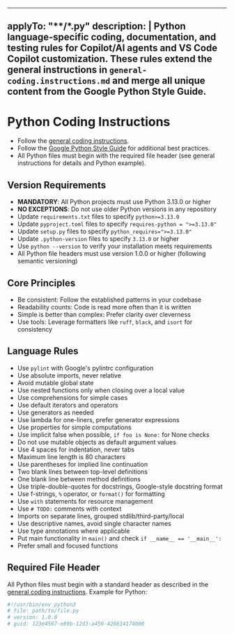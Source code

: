 <!-- file: .## Python Style Guidelines

Follow the complete Google Python Style Guide below for all Python code:

### Google Python Style Guide (Complete)

This style guide is a comprehensive set of conventions for writing readable and maintainable Python code.

#### Python Language Rules

**Lint:** Use pylint to check your code. Suppress warnings with inline comments when appropriate.

```python
# Good: specific pylint disable
def connect_to_next_port(self, minimum):  # pylint: disable=invalid-name
    # Function name follows external API convention
    pass
```

**Imports:**
- Use import for packages and modules only, not individual classes/functions
- Use absolute imports when possible
- Use relative imports only within packages
- Imports should be on separate lines

```python
# Good
import os
import sys
from typing import List, Dict
from myproject.subpackage import mymodule

# Bad
from myproject.subpackage.mymodule import MyClass, my_function
import os, sys  # Multiple imports on one line
```

**Packages:** Import using full package names.

**Exceptions:**
- Use built-in exception classes when possible
- Create custom exceptions that inherit from Exception
- Never use bare except: clauses

```python
# Good
try:
    result = risky_operation()
except ValueError as e:
    logging.error('Invalid value: %s', e)
except (TypeError, AttributeError):
    logging.error('Type or attribute error occurred')

# Bad
try:
    result = risky_operation()
except:  # Too broad
    pass
```

**Global Variables:** Avoid global mutable state. Use module-level constants sparingly.

**Nested/Local/Inner Classes and Functions:** Fine to use when they close over local variables.

**Comprehensions & Generator Expressions:**
- Use for simple cases
- Multiple for clauses or filter expressions should use regular loops

```python
# Good
result = [mapping_expr for value in iterable if filter_expr]

# Bad - too complex
result = [(x, y) for x in range(10) for y in range(5) if x * y > 10]

# Better for complex logic
result = []
for x in range(10):
    for y in range(5):
        if x * y > 10:
            result.append((x, y))
```

**Default Iterators and Operators:** Use when they make code simpler.

**Lambda Functions:** Okay for one-liners. Use def for anything more complex.

**Conditional Expressions:** Okay for simple cases.

```python
# Good
x = 1 if condition else 2

# Bad - too complex
x = very_long_variable_name if some_complex_condition_that_spans_multiple_words else another_very_long_variable_name
```

**Default Argument Values:**
- Don't use mutable objects as default values
- Use None as default for mutable arguments

```python
# Good
def function(a, b=None):
    if b is None:
        b = []

# Bad
def function(a, b=[]):  # Mutable default
    pass
```

**Properties:** Use @property for accessing or setting data with simple logic.

**True/False Evaluations:** Use implicit false when possible.

```python
# Good
if not users:
if foo:

# Bad
if len(users) == 0:
if foo != []:
```

#### Python Style Rules

**Semicolons:** Never terminate statements with semicolons.

**Line Length:** Maximum 80 characters.

**Parentheses:**
- Use sparingly
- Don't use in return statements unless needed for clarity

```python
# Good
if foo:
    bar()
return value

# Bad
if (foo):
    bar()
return (value)
```

**Indentation:** Use 4 spaces, never tabs.

**Blank Lines:**
- Two blank lines between top-level definitions
- One blank line between method definitions
- Use blank lines sparingly within functions

**Whitespace:**
- No trailing whitespace
- Surround binary operators with spaces
- No space inside parentheses, brackets, or braces

```python
# Good
spam(ham[1], {eggs: 2})
if x == 4:
    print(x, y)
x, y = y, x

# Bad
spam( ham[ 1 ], { eggs: 2 } )
if x==4:
    print(x,y)
x,y = y,x
```

**Shebang Line:** Use `#!/usr/bin/env python3` for executable scripts.

**Comments and Docstrings:**

**Docstrings:** Required for all public modules, functions, classes, and methods.

```python
def calculate_distance(point1, point2):
    """Calculate the Euclidean distance between two points.

    Args:
        point1: A tuple (x, y) representing the first point.
        point2: A tuple (x, y) representing the second point.

    Returns:
        The Euclidean distance between point1 and point2.

    Raises:
        TypeError: If points are not tuples or lists.
        ValueError: If points don't have exactly 2 coordinates.
    """
    if not isinstance(point1, (tuple, list)) or not isinstance(point2, (tuple, list)):
        raise TypeError("Points must be tuples or lists")

    if len(point1) != 2 or len(point2) != 2:
        raise ValueError("Points must have exactly 2 coordinates")

    dx = point2[0] - point1[0]
    dy = point2[1] - point1[1]
    return (dx ** 2 + dy ** 2) ** 0.5
```

**Classes:**

```python
class SampleClass:
    """Summary of class here.

    Longer class information... Lorem ipsum dolor sit amet, consectetur
    adipiscing elit, sed do eiusmod tempor incididunt ut labore et dolore
    magna aliqua.

    Attributes:
        likes_spam: A boolean indicating if we like SPAM or not.
        eggs: An integer count of the eggs we have laid.
    """

    def __init__(self, likes_spam=False):
        """Initializes the instance based on spam preference.

        Args:
            likes_spam: A boolean indicating if we like SPAM or not.
        """
        self.likes_spam = likes_spam
        self.eggs = 0

    def public_method(self):
        """Performs operation blah."""
        pass
```

**Block and Inline Comments:**
- Use complete sentences
- Keep comments up to date
- Use # for line comments

```python
# We use a weighted dictionary search to find out where i is in
# the array. We extrapolate position based on the largest num
# in the array and the array size and then do binary search to
# get the exact number.

x = x + 1  # Compensate for border
```

**Classes:** Use CapWords convention.

**Functions:** Use lowercase_with_underscores.

**Variables:** Use lowercase_with_underscores.

**Constants:** Use CAPS_WITH_UNDERSCORES.

```python
# Good
class MyClass:
    CONSTANT_VALUE = 42

    def __init__(self):
        self.instance_variable = None

    def my_method(self):
        local_variable = "hello"
        return local_variable

# Bad
class myClass:  # Should be CapWords
    constantValue = 42  # Should be CAPS_WITH_UNDERSCORES

    def MyMethod(self):  # Should be lowercase_with_underscores
        LocalVariable = "hello"  # Should be lowercase_with_underscores
        return LocalVariable
```

**Files and Directories:** Use lowercase_with_underscores.py

**Type Annotations:**
- Use type hints for function signatures
- Use from __future__ import annotations for forward references

```python
from typing import List, Dict, Optional, Union

def process_items(items: List[str],
                  config: Dict[str, int]) -> Optional[str]:
    """Process a list of items with given configuration.

    Args:
        items: List of strings to process.
        config: Configuration dictionary.

    Returns:
        Processed result or None if processing fails.
    """
    if not items:
        return None

    # Process items according to config
    result = "processed"
    return result
```

**String Formatting:**
- Use f-strings for simple formatting
- Use .format() for more complex cases
- Avoid % formatting

```python
# Good
name = "John"
age = 30
message = f"Hello {name}, you are {age} years old"

# Good for complex formatting
template = "User {user} has {count} items"
message = template.format(user=username, count=item_count)

# Bad
message = "Hello %s, you are %d years old" % (name, age)
```

**Main Guard:**

```python
def main():
    """Main function."""
    pass

if __name__ == '__main__':
    main()
```

This covers the essential Python style guidelines including:/instructions/python.instructions.md -->
<!-- version: 1.5.0 -->
<!-- guid: 2a5b7c8d-9e1f-4a2b-8c3d-6e9f1a5b7c8d -->
<!-- DO NOT EDIT: This file is managed centrally in ghcommon repository -->
<!-- To update: Create an issue/PR in jdfalk/ghcommon -->

---
applyTo: "**/*.py"
description: |
  Python language-specific coding, documentation, and testing rules for Copilot/AI agents and VS Code Copilot customization. These rules extend the general instructions in `general-coding.instructions.md` and merge all unique content from the Google Python Style Guide.
---

# Python Coding Instructions

- Follow the [general coding instructions](general-coding.instructions.md).
- Follow the
  [Google Python Style Guide](https://google.github.io/styleguide/pyguide.html)
  for additional best practices.
- All Python files must begin with the required file header (see general
  instructions for details and Python example).

## Version Requirements

- **MANDATORY**: All Python projects must use Python 3.13.0 or higher
- **NO EXCEPTIONS**: Do not use older Python versions in any repository
- Update `requirements.txt` files to specify `python>=3.13.0`
- Update `pyproject.toml` files to specify `requires-python = ">=3.13.0"`
- Update `setup.py` files to specify `python_requires=">=3.13.0"`
- Update `.python-version` files to specify `3.13.0` or higher
- Use `python --version` to verify your installation meets requirements
- All Python file headers must use version 1.0.0 or higher (following semantic versioning)

## Core Principles

- Be consistent: Follow the established patterns in your codebase
- Readability counts: Code is read more often than it is written
- Simple is better than complex: Prefer clarity over cleverness
- Use tools: Leverage formatters like `ruff`, `black`, and `isort` for
  consistency

## Language Rules

- Use `pylint` with Google's pylintrc configuration
- Use absolute imports, never relative
- Avoid mutable global state
- Use nested functions only when closing over a local value
- Use comprehensions for simple cases
- Use default iterators and operators
- Use generators as needed
- Use lambda for one-liners, prefer generator expressions
- Use properties for simple computations
- Use implicit false when possible, `if foo is None:` for None checks
- Do not use mutable objects as default argument values
- Use 4 spaces for indentation, never tabs
- Maximum line length is 80 characters
- Use parentheses for implied line continuation
- Two blank lines between top-level definitions
- One blank line between method definitions
- Use triple-double-quotes for docstrings, Google-style docstring format
- Use f-strings, `%` operator, or `format()` for formatting
- Use `with` statements for resource management
- Use `# TODO:` comments with context
- Imports on separate lines, grouped stdlib/third-party/local
- Use descriptive names, avoid single character names
- Use type annotations where applicable
- Put main functionality in `main()` and check `if __name__ == '__main__':`
- Prefer small and focused functions

## Required File Header

All Python files must begin with a standard header as described in the
[general coding instructions](general-coding.instructions.md). Example for
Python:

```python
#!/usr/bin/env python3
# file: path/to/file.py
# version: 1.0.0
# guid: 123e4567-e89b-12d3-a456-426614174000
```
